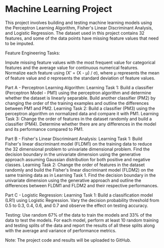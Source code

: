 # Machine Learning Project

This project involves building and testing machine learning models using the Perceptron Learning Algorithm, Fisher's Linear Discriminant Analysis, and Logistic Regression. The dataset used in this project contains 32 features, and some of the data points have missing feature values that need to be imputed.

Feature Engineering Tasks:

Impute missing feature values with the most frequent value for categorical features and the average value for continuous numerical features.
Normalize each feature using (X’ = (X - µ) / σ), where µ represents the mean of feature value and σ represents the standard deviation of feature values.


Part A - Perceptron Learning Algorithm:
Learning Task 1: Build a classifier (Perceptron Model - PM1) using the perceptron algorithm and determine whether the dataset is linearly separable. Build another classifier (PM2) by changing the order of the training examples and outline the differences between PM1 and PM2.
Learning Task 2: Build a classifier (PM3) using the perceptron algorithm on normalized data and compare it with PM1.
Learning Task 3: Change the order of features in the dataset randomly and build a classifier (PM4). Determine whether there are any differences in the model and its performance compared to PM1.

Part B - Fisher's Linear Discriminant Analysis:
Learning Task 1: Build Fisher's linear discriminant model (FLDM1) on the training data to reduce the 32 dimensional problem to univariate dimensional problem. Find the decision boundary in the univariate dimension using the generative approach assuming Gaussian distribution for both positive and negative classes.
Learning Task 2: Change the order of features in the dataset randomly and build the Fisher's linear discriminant model (FLDM2) on the same training data as in Learning Task 1. Find the decision boundary in the univariate dimension using the generative approach and outline the differences between FLDM1 and FLDM2 and their respective performances.

Part C - Logistic Regression:
Learning Task 1: Build a classification model (LR1) using Logistic Regression. Vary the decision probability threshold from 0.5 to 0.3, 0.4, 0.6, and 0.7 and observe the effect on testing accuracy.

Testing:
Use random 67% of the data to train the models and 33% of the data to test the models. For each model, perform at least 10 random training and testing splits of the data and report the results of all these splits along with the average and variance of performance metrics.

Note: The project code and results will be uploaded to GitHub.
